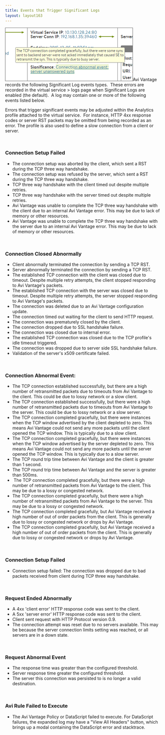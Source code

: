 ```yaml
---
title: Events that Trigger Significant Logs
layout: layout163
---
```

<a href="img/SignificantLog.png"><img class="size-full wp-image-458 alignright" src="img/SignificantLog.png" alt="SignificantLog" width="416" height="174"></a>Avi Vantage records the following Significant Log events types.  These errors are recorded in the virtual service > logs page when Significant Logs are enabled (the default).  A log may contain one or more of the following events listed below.

Errors that trigger significant events may be adjusted within the Analytics profile attached to the virtual service.  For instance, HTTP 4xx response codes or server RST packets may be omitted from being recorded as an error. The profile is also used to define a slow connection from a client or server.

 

### Connection Setup Failed

* The connection setup was aborted by the client, which sent a RST during the TCP three way handshake.
* The connection setup was refused by the server, which sent a RST during the TCP three way handshake.
* TCP three way handshake with the client timed out despite multiple retries.
* TCP three way handshake with the server timed out despite multiple retries.
* Avi Vantage was unable to complete the TCP three way handshake with the client due to an internal Avi Vantage error. This may be due to lack of memory or other resources.
* Avi Vantage was unable to complete the TCP three way handshake with the server due to an internal Avi Vantage error. This may be due to lack of memory or other resources. 

 

### Connection Closed Abnormally

* Client abnormally terminated the connection by sending a TCP RST.
* Server abnormally terminated the connection by sending a TCP RST.
* The established TCP connection with the client was closed due to timeout. Despite multiple retry attempts, the client stopped responding to Avi Vantage's packets.
* The established TCP connection with the server was closed due to timeout. Despite multiple retry attempts, the server stopped responding to Avi Vantage's packets.
* The connection was deleted due to an Avi Vantage configuration update.
* The connection timed out waiting for the client to send HTTP request.
* The connection was prematurely closed by the client.
* The connection dropped due to SSL handshake failure.
* The connection was closed due to internal error.
* The established TCP connection was closed due to the TCP profile's idle timeout triggered.
* The connection was dropped due to server side SSL handshake failure.
* Validation of the server's x509 certificate failed. 

 

### Connection Abnormal Event:

* The TCP connection established successfully, but there are a high number of retransmitted packets due to timeouts from Avi Vantage to the client. This could be due to lossy network or a slow client.
* The TCP connection established successfully, but there were a high number of retransmitted packets due to timeouts from Avi Vantage to the server. This could be due to lossy network or a slow server.
* The TCP connection completed gracefully, but there were instances when the TCP window advertised by the client depleted to zero. This means Avi Vantage could not send any more packets until the client opened the TCP window. This is typically due to a slow client.
* The TCP connection completed gracefully, but there were instances when the TCP window advertised by the server depleted to zero. This means Avi Vantage could not send any more packets until the server opened the TCP window. This is typically due to a slow server.
* The TCP round trip time between Avi Vantage and the client is greater than 1 second.
* The TCP round trip time between Avi Vantage and the server is greater than 500ms.
*  The TCP connection completed gracefully, but there were a high number of retransmitted packets from Avi Vantage to the client. This may be due to a lossy or congested network.
* The TCP connection completed gracefully, but there were a high number of retransmitted packets from Avi Vantage to the server. This may be due to a lossy or congested network.
* The TCP connection completed gracefully, but Avi Vantage received a high number of out of order packets from the client. This is generally due to lossy or congested network or drops by Avi Vantage.
* The TCP connection completed gracefully, but Avi Vantage received a high number of out of order packets from the client. This is generally due to lossy or congested network or drops by Avi Vantage. 

 

### Connection Setup Failed

* Connection setup failed: The connection was dropped due to bad packets received from client during TCP three way handshake. 

 

### Request Ended Abnormally

* A 4xx 'client error' HTTP response code was sent to the client.
* A 5xx 'server error' HTTP response code was sent to the client.
* Client sent request with HTTP Protocol version 0.9.
* The connection attempt was reset due to no servers available. This may be because the server connection limits setting was reached, or all servers are in a down state. 

 

### Request Abnormal Event

* The response time was greater than the configured threshold.
* Server response time greater the configured threshold.
* The server this connection was persisted to is no longer a valid destination. 

 

### Avi Rule Failed to Execute

* The Avi Vantage Policy or DataScript failed to execute. For DataScript failures, the expanded log may have a "View All Headers" button, which brings up a modal containing the DataScript error and stacktrace. 